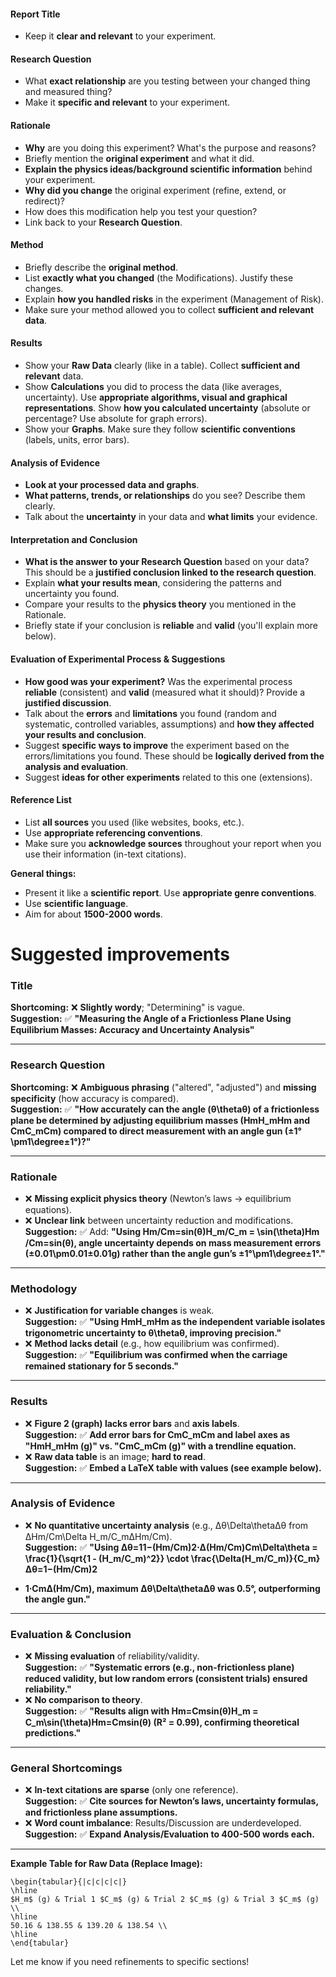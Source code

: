 
#### **Report Title**
*   Keep it **clear and relevant** to your experiment.

#### **Research Question**
*   What **exact relationship** are you testing between your changed thing and measured thing?
*   Make it **specific and relevant** to your experiment.

#### **Rationale**
*   **Why** are you doing this experiment? What's the purpose and reasons?
*   Briefly mention the **original experiment** and what it did.
*   **Explain the physics ideas/background scientific information** behind your experiment.
*   **Why did you change** the original experiment (refine, extend, or redirect)?
*   How does this modification help you test your question?
*   Link back to your **Research Question**.

#### **Method**
*   Briefly describe the **original method**.
*   List **exactly what you changed** (the Modifications). Justify these changes.
*   Explain **how you handled risks** in the experiment (Management of Risk).
*   Make sure your method allowed you to collect **sufficient and relevant data**.

#### **Results**
*   Show your **Raw Data** clearly (like in a table). Collect **sufficient and relevant** data.
*   Show **Calculations** you did to process the data (like averages, uncertainty). Use **appropriate algorithms, visual and graphical representations**. Show **how you calculated uncertainty** (absolute or percentage? Use absolute for graph errors).
*   Show your **Graphs**. Make sure they follow **scientific conventions** (labels, units, error bars).

#### **Analysis of Evidence**
*   **Look at your processed data and graphs**.
*   **What patterns, trends, or relationships** do you see? Describe them clearly.
*   Talk about the **uncertainty** in your data and **what limits** your evidence.

#### **Interpretation and Conclusion**
*   **What is the answer to your Research Question** based on your data? This should be a **justified conclusion linked to the research question**.
*   Explain **what your results mean**, considering the patterns and uncertainty you found.
*   Compare your results to the **physics theory** you mentioned in the Rationale.
*   Briefly state if your conclusion is **reliable** and **valid** (you'll explain more below).

#### **Evaluation of Experimental Process & Suggestions**
*   **How good was your experiment?** Was the experimental process **reliable** (consistent) and **valid** (measured what it should)? Provide a **justified discussion**.
*   Talk about the **errors** and **limitations** you found (random and systematic, controlled variables, assumptions) and **how they affected your results and conclusion**.
*   Suggest **specific ways to improve** the experiment based on the errors/limitations you found. These should be **logically derived from the analysis and evaluation**.
*   Suggest **ideas for other experiments** related to this one (extensions).

#### **Reference List**
*   List **all sources** you used (like websites, books, etc.).
*   Use **appropriate referencing conventions**.
*   Make sure you **acknowledge sources** throughout your report when you use their information (in-text citations).

**General things:**
*   Present it like a **scientific report**. Use **appropriate genre conventions**.
*   Use **scientific language**.
*   Aim for about **1500-2000 words**.



# Suggested improvements
### **Title**

**Shortcoming:** ❌ **Slightly wordy**; "Determining" is vague.  
**Suggestion:** ✅ **"Measuring the Angle of a Frictionless Plane Using Equilibrium Masses: Accuracy and Uncertainty Analysis"**

---

### **Research Question**

**Shortcoming:** ❌ **Ambiguous phrasing** ("altered", "adjusted") and **missing specificity** (how accuracy is compared).  
**Suggestion:** ✅ **"How accurately can the angle (θ\thetaθ) of a frictionless plane be determined by adjusting equilibrium masses (HmH_mHm​ and CmC_mCm​) compared to direct measurement with an angle gun (±1°\pm1\degree±1°)?"**

---

### **Rationale**

- ❌ **Missing explicit physics theory** (Newton’s laws → equilibrium equations).
- ❌ **Unclear link** between uncertainty reduction and modifications.  
    **Suggestion:** ✅ Add: **"Using Hm/Cm=sin⁡(θ)H_m/C_m = \sin(\theta)Hm​/Cm​=sin(θ), angle uncertainty depends on mass measurement errors (±0.01\pm0.01±0.01g) rather than the angle gun’s ±1°\pm1\degree±1°."**

---

### **Methodology**

- ❌ **Justification for variable changes** is weak.  
    **Suggestion:** ✅ **"Using HmH_mHm​ as the independent variable isolates trigonometric uncertainty to θ\thetaθ, improving precision."**
- ❌ **Method lacks detail** (e.g., how equilibrium was confirmed).  
    **Suggestion:** ✅ **"Equilibrium was confirmed when the carriage remained stationary for 5 seconds."**

---

### **Results**

- ❌ **Figure 2 (graph) lacks error bars** and **axis labels**.  
    **Suggestion:** ✅ **Add error bars for CmC_mCm​ and label axes as "HmH_mHm​ (g)" vs. "CmC_mCm​ (g)" with a trendline equation.**
- ❌ **Raw data table** is an image; **hard to read**.  
    **Suggestion:** ✅ **Embed a LaTeX table with values (see example below).**

---

### **Analysis of Evidence**

- ❌ **No quantitative uncertainty analysis** (e.g., Δθ\Delta\thetaΔθ from ΔHm/Cm\Delta H_m/C_mΔHm​/Cm​).  
    **Suggestion:** ✅ **"Using Δθ=11−(Hm/Cm)2⋅Δ(Hm/Cm)Cm\Delta\theta = \frac{1}{\sqrt{1 - (H_m/C_m)^2}} \cdot \frac{\Delta(H_m/C_m)}{C_m}Δθ=1−(Hm​/Cm​)2**

- **​1​⋅Cm​Δ(Hm​/Cm​)​, maximum Δθ\Delta\thetaΔθ was 0.5°, outperforming the angle gun."**

---

### **Evaluation & Conclusion**

- ❌ **Missing evaluation** of reliability/validity.  
    **Suggestion:** ✅ **"Systematic errors (e.g., non-frictionless plane) reduced validity, but low random errors (consistent trials) ensured reliability."**
- ❌ **No comparison to theory**.  
    **Suggestion:** ✅ **"Results align with Hm=Cmsin⁡(θ)H_m = C_m\sin(\theta)Hm​=Cm​sin(θ) (R² = 0.99), confirming theoretical predictions."**

---

### **General Shortcomings**

- ❌ **In-text citations are sparse** (only one reference).  
    **Suggestion:** ✅ **Cite sources for Newton’s laws, uncertainty formulas, and frictionless plane assumptions.**
- ❌ **Word count imbalance**: Results/Discussion are underdeveloped.  
    **Suggestion:** ✅ **Expand Analysis/Evaluation to 400-500 words each.**

---

**Example Table for Raw Data (Replace Image):**

```
\begin{tabular}{|c|c|c|c|}
\hline
$H_m$ (g) & Trial 1 $C_m$ (g) & Trial 2 $C_m$ (g) & Trial 3 $C_m$ (g) \\  
\hline  
50.16 & 138.55 & 139.20 & 138.54 \\  
\hline  
\end{tabular}
```

Let me know if you need refinements to specific sections!